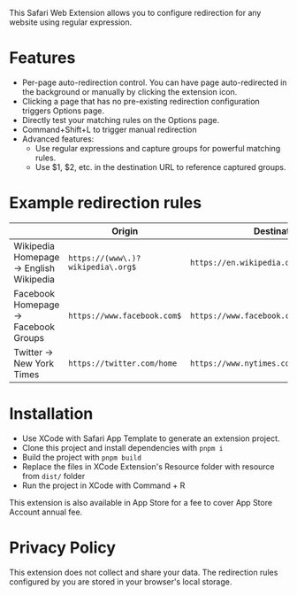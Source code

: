 This Safari Web Extension allows you to configure redirection for any website using regular expression.

# Features

- Per-page auto-redirection control. You can have page auto-redirected in the background or manually by clicking the extension icon.
- Clicking a page that has no pre-existing redirection configuration triggers Options page.
- Directly test your matching rules on the Options page.
- Command+Shift+L to trigger manual redirection
- Advanced features:
  - Use regular expressions and capture groups for powerful matching rules.
  - Use $1, $2, etc. in the destination URL to reference captured groups.

# Example redirection rules
|                                         	| Origin                            	| Destination                               	|
|-----------------------------------------	|-----------------------------------	|-------------------------------------------	|
| Wikipedia Homepage -> English Wikipedia 	| `https://(www\.)?wikipedia\.org$` 	| `https://en.wikipedia.org/wiki/Main_Page` 	|
| Facebook Homepage -> Facebook Groups    	| `https://www.facebook.com$`       	| `https://www.facebook.com/groups/feed/`   	|
| Twitter -> New York Times               	| `https://twitter.com/home`        	| `https://www.nytimes.com`                 	|


# Installation
- Use XCode with Safari App Template to generate an extension project.
- Clone this project and install dependencies with `pnpm i`
- Build the project with `pnpm build`
- Replace the files in XCode Extension's Resource folder with resource  from `dist/` folder
- Run the project in XCode with Command + R

This extension is also available in App Store for a fee to cover App Store Account annual fee.

# Privacy Policy
This extension does not collect and share your data. The redirection rules configured by you are stored in your browser's local storage.

